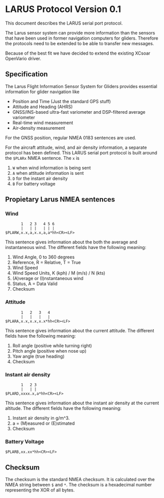 # LARUS Protocol **Version 0.1**

This document describes the LARUS serial port protocol.

The Larus sensor system can provide more information than
the sensors that have been used in former navigation
computers for gliders. Therefore the protocols need to be
extended to be able to transfer new messages.

Because of the best fit we have decided to extend the
existing XCsoar OpenVario driver.

## Specification

The Larus Flight Information Sensor System for Gliders provides essential information for glider navigation like

- Position and Time (Just the standard GPS stuff)
- Attitude and Heading (AHRS)
- GNSS/INS-based ultra-fast variometer and DSP-filtered average variometer
- Real-time wind measurement
- Air-density measurement

For the GNSS position, regular NMEA 0183 sentences are used. 

For the aircraft attitude, wind, and air density information, a separate protocol has been defined. 
This LARUS serial port protocol is built around the `$PLARx` NMEA sentence. 
The `x` is 

  1) `W` when wind information is being sent
  2) `A` when attitude information is sent
  3) `D` for the instant air density
  4) `B` For battery voltage

## Propietary Larus NMEA sentences

### Wind

           1   2 3   4 5 6
           |   | |   | | |
    $PLARW,x.x,a,x.x,a,a*hh<CR><LF>
    
This sentence gives information about the both the average and instantaneous wind. The different fields have the following meaning:
 
  1) Wind Angle, 0 to 360 degrees
  2) Reference, R = Relative, T = True
  3) Wind Speed
  4) Wind Speed Units, K (kph) / M (m/s) / N (kts)
  5) (A)verage or (I)nstantaneous wind
  6) Status, A = Data Valid
  7) Checksum

### Attitude

           1   2   3   4
           |   |   |   |  
    $PLARA,x.x,x.x,x.x*hh<CR><LF>

This sentence gives information about the current attitude. The different fields have the following meaning:

  1) Roll angle (positive while turning right)
  2) Pitch angle (positive when nose up)
  3) Yaw angle (true heading)
  4) Checksum

### Instant air density

           1   2 3
           |   | |  
    $PLARD,xxxx.x,a*hh<CR><LF>

This sentence gives information about the instant air density at the current altitude. The different fields have the following meaning:

  1) Instant air density in g/m^3.
  2) a = (M)easured or (E)stimated
  3) Checksum

### Battery Voltage

    $PLARB,xx.xx*hh<CR><LF>
    
## Checksum

The checksum is the standard NMEA checksum. It is calculated over the NMEA string between `$` and `*`. The checksum is a hexadecimal number representing the XOR of all bytes.
